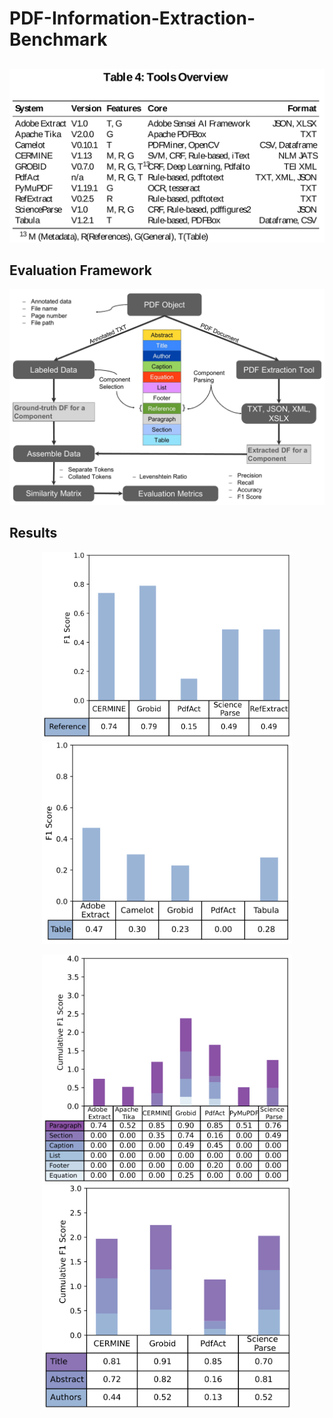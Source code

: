# PDF-Information-Extraction-Benchmark

<!---
## Related Work
![Alt text](./images/rel2.svg)
<img src="./images/rel1.svg">
-->

##
<p float="left" align="center">
<img src="./images/tools.svg" width="700">
 </p>

## Evaluation Framework
<p float="left" align="center">
<img src="./images/EvaluationModel (1).jpg" width="700">
</p>

## Results
<p float="left" align="center">
          <img src="./images/ref (2).svg", width="400"/>
          <img src="./images/table (2).svg" width="400"/>
</p>
<p float="left" align="center">
<img src="./images/general (2).svg" width="400"/>
<img src="./images/meta (2).svg" width="400"/>
</p>

